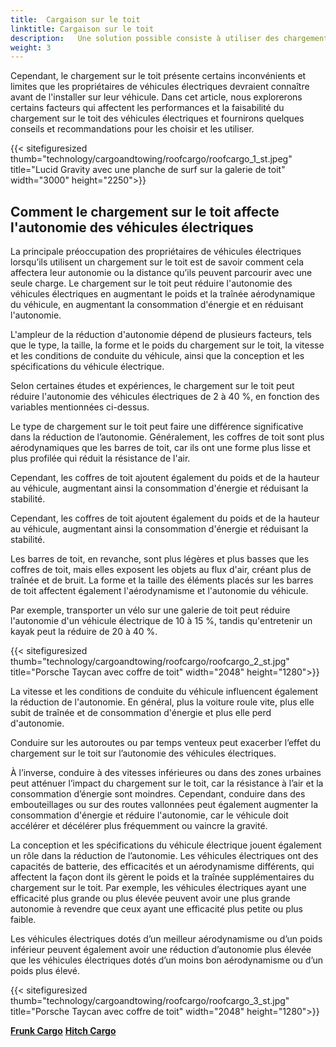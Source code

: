 ```yaml
---
title:  Cargaison sur le toit
linktitle: Cargaison sur le toit
description:   Une solution possible consiste à utiliser des chargements sur le toit, tels que des porte-bagages ou des coffres, pour augmenter la capacité de stockage des véhicules électriques. Le chargement sur le toit peut aider à transporter des objets volumineux, lourds ou de forme irrégulière tels que des skis, des vélos, des kayaks ou des tentes. 
weight: 3
---
```

<!-- markdownlint-disable MD033 -->

Cependant, le chargement sur le toit présente certains inconvénients et limites que les propriétaires de véhicules électriques devraient connaître avant de l'installer sur leur véhicule.
Dans cet article, nous explorerons certains facteurs qui affectent les performances et la faisabilité du chargement sur le toit des véhicules électriques et fournirons quelques conseils et recommandations pour les choisir et les utiliser.

{{< sitefiguresized thumb="technology/cargoandtowing/roofcargo/roofcargo_1_st.jpeg" title="Lucid Gravity avec une planche de surf sur la galerie de toit" width="3000" height="2250">}}

## Comment le chargement sur le toit affecte l'autonomie des véhicules électriques

La principale préoccupation des propriétaires de véhicules électriques lorsqu’ils utilisent un chargement sur le toit est de savoir comment cela affectera leur autonomie ou la distance qu’ils peuvent parcourir avec une seule charge. Le chargement sur le toit peut réduire l'autonomie des véhicules électriques en augmentant le poids et la traînée aérodynamique du véhicule, en augmentant la consommation d'énergie et en réduisant l'autonomie.

L'ampleur de la réduction d'autonomie dépend de plusieurs facteurs, tels que le type, la taille, la forme et le poids du chargement sur le toit, la vitesse et les conditions de conduite du véhicule, ainsi que la conception et les spécifications du véhicule électrique.

Selon certaines études et expériences, le chargement sur le toit peut réduire l'autonomie des véhicules électriques de 2 à 40 %, en fonction des variables mentionnées ci-dessus.

Le type de chargement sur le toit peut faire une différence significative dans la réduction de l’autonomie. Généralement, les coffres de toit sont plus aérodynamiques que les barres de toit, car ils ont une forme plus lisse et plus profilée qui réduit la résistance de l'air.

Cependant, les coffres de toit ajoutent également du poids et de la hauteur au véhicule, augmentant ainsi la consommation d'énergie et réduisant la stabilité.

Cependant, les coffres de toit ajoutent également du poids et de la hauteur au véhicule, augmentant ainsi la consommation d'énergie et réduisant la stabilité.

Les barres de toit, en revanche, sont plus légères et plus basses que les coffres de toit, mais elles exposent les objets au flux d'air, créant plus de traînée et de bruit. La forme et la taille des éléments placés sur les barres de toit affectent également l'aérodynamisme et l'autonomie du véhicule.

Par exemple, transporter un vélo sur une galerie de toit peut réduire l'autonomie d'un véhicule électrique de 10 à 15 %, tandis qu'entretenir un kayak peut la réduire de 20 à 40 %.

{{< sitefiguresized thumb="technology/cargoandtowing/roofcargo/roofcargo_2_st.jpg" title="Porsche Taycan avec coffre de toit" width="2048" height="1280">}}

La vitesse et les conditions de conduite du véhicule influencent également la réduction de l'autonomie. En général, plus la voiture roule vite, plus elle subit de traînée et de consommation d'énergie et plus elle perd d'autonomie.

Conduire sur les autoroutes ou par temps venteux peut exacerber l’effet du chargement sur le toit sur l’autonomie des véhicules électriques.

À l’inverse, conduire à des vitesses inférieures ou dans des zones urbaines peut atténuer l’impact du chargement sur le toit, car la résistance à l’air et la consommation d’énergie sont moindres. Cependant, conduire dans des embouteillages ou sur des routes vallonnées peut également augmenter la consommation d'énergie et réduire l'autonomie, car le véhicule doit accélérer et décélérer plus fréquemment ou vaincre la gravité.

La conception et les spécifications du véhicule électrique jouent également un rôle dans la réduction de l’autonomie. Les véhicules électriques ont des capacités de batterie, des efficacités et un aérodynamisme différents, qui affectent la façon dont ils gèrent le poids et la traînée supplémentaires du chargement sur le toit. Par exemple, les véhicules électriques ayant une efficacité plus grande ou plus élevée peuvent avoir une plus grande autonomie à revendre que ceux ayant une efficacité plus petite ou plus faible.

Les véhicules électriques dotés d’un meilleur aérodynamisme ou d’un poids inférieur peuvent également avoir une réduction d’autonomie plus élevée que les véhicules électriques dotés d’un moins bon aérodynamisme ou d’un poids plus élevé.

{{< sitefiguresized thumb="technology/cargoandtowing/roofcargo/roofcargo_3_st.jpg" title="Porsche Taycan avec coffre de toit" width="2048" height="1280">}}


<div class="mt-3 mb-3">
     <a href="../frunkcargo/" class="text-decoration-none text-black"><strong><i class="bi-arrow-left"></i> Frunk Cargo</strong></a>
     <a href="../hitchcargo/" class="text-decoration-none text-black float-end"><strong>Hitch Cargo <i class="bi-arrow-right"></i></strong></a>
</div>